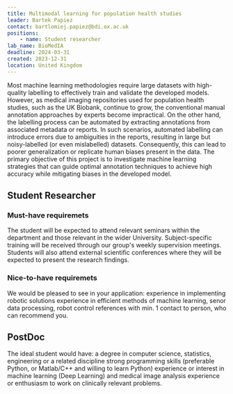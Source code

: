 ```yaml
---
title: Multimodal learning for population health studies
leader: Bartek Papiez
contact: bartlomiej.papiez@bdi.ox.ac.uk
positions:
    - name: Student researcher
lab_name: BioMedIA
deadline: 2024-03-31
created: 2023-12-31
location: United Kingdom
---
```


Most machine learning methodologies require large datasets with high-quality labelling to effectively train and validate the developed models. However, as medical imaging repositories used for population health studies, such as the UK Biobank, continue to grow, the conventional manual annotation approaches by experts become impractical. On the other hand, the labelling process can be automated by extracting annotations from associated metadata or reports. In such scenarios, automated labelling can introduce errors due to ambiguities in the reports, resulting in large but noisy-labelled (or even mislabelled) datasets. Consequently, this can lead to poorer generalization or replicate human biases present in the data. The primary objective of this project is to investigate machine learning strategies that can guide optimal annotation techniques to achieve high accuracy while mitigating biases in the developed model.

## Student Researcher

### Must-have requiremets

The student will be expected to attend relevant seminars within the department and those relevant in the wider University. Subject-specific training will be received through our group's weekly supervision meetings. Students will also attend external scientific conferences where they will be expected to present the research findings.

### Nice-to-have requiremets 

We would be pleased to see in your application: experience in implementing robotic solutions experience in efficient methods of machine learning, senor data processing, robot control references with min. 1 contact to person, who can recommend you.

## PostDoc

The ideal student would have: a degree in computer science, statistics, engineering or a related discipline strong programming skills (preferable Python, or Matlab/C++ and willing to learn Python) experience or interest in machine learning (Deep Learning) and medical image analysis experience or enthusiasm to work on clinically relevant problems.
